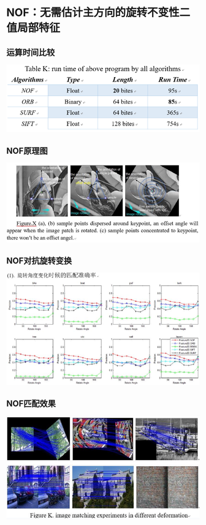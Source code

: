 
# NOF：无需估计主方向的旋转不变性二值局部特征

## 运算时间比较
![](image/fig18.jpg)

## NOF原理图
![](image/fig1.jpg)

## NOF对抗旋转变换
![](image/fig10.jpg)

## NOF匹配效果
![](image/fig9.jpg)
